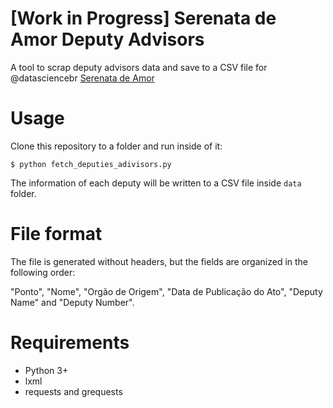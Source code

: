 # [Work in Progress] Serenata de Amor Deputy Advisors

A tool to scrap deputy advisors data and save to a CSV file for @datasciencebr [Serenata de Amor](https://github.com/datasciencebr/serenata-de-amor)

# Usage

Clone this repository to a folder and run inside of it:

`$ python fetch_deputies_adivisors.py`

The information of each deputy will be written to a CSV file inside `data` folder.

# File format

The file is generated without headers, but the fields are organized in the following order:

"Ponto", "Nome", "Orgão de Origem", "Data de Publicação do Ato", "Deputy Name" and "Deputy Number".

# Requirements

- Python 3+
- lxml
- requests and grequests